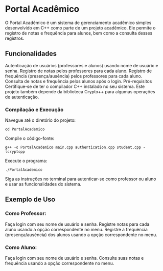 
# Portal Acadêmico
O Portal Acadêmico é um sistema de gerenciamento acadêmico simples desenvolvido em C++ como parte de um projeto acadêmico. Ele permite o registro de notas e frequência para alunos, bem como a consulta desses registros.

## Funcionalidades
Autenticação de usuários (professores e alunos) usando nome de usuário e senha.
Registro de notas pelos professores para cada aluno.
Registro de frequência (presença/ausência) pelos professores para cada aluno.
Consulta de notas e frequência pelos alunos após o login.
Pré-requisitos
Certifique-se de ter o compilador C++ instalado no seu sistema. Este projeto também depende da biblioteca Crypto++ para algumas operações de autenticação.

### Compilação e Execução
Navegue até o diretório do projeto:
```
cd PortalAcademico
```
Compile o código-fonte:
```
g++ -o PortalAcademico main.cpp authentication.cpp student.cpp -lcryptopp
```
Execute o programa:
```
./PortalAcademico
```
Siga as instruções no terminal para autenticar-se como professor ou aluno e usar as funcionalidades do sistema.

## Exemplo de Uso
### Como Professor:

Faça login com seu nome de usuário e senha.
Registre notas para cada aluno usando a opção correspondente no menu.
Registre a frequência (presença/ausência) dos alunos usando a opção correspondente no menu.

### Como Aluno:

Faça login com seu nome de usuário e senha.
Consulte suas notas e frequência usando a opção correspondente no menu.